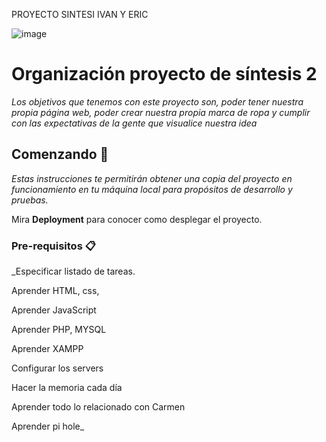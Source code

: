 PROYECTO SINTESI IVAN Y ERIC

![image](https://github.com/user-attachments/assets/95c53d50-c4dd-42cc-9314-8967deddd513)

# Organización proyecto de síntesis 2

_Los objetivos que tenemos con este proyecto son, poder tener nuestra propia página web, poder crear nuestra propia marca de ropa y cumplir con las expectativas de la gente que visualice nuestra idea_

## Comenzando 🚀

_Estas instrucciones te permitirán obtener una copia del proyecto en funcionamiento en tu máquina local para propósitos de desarrollo y pruebas._

Mira **Deployment** para conocer como desplegar el proyecto.


### Pre-requisitos 📋

_Especificar listado de tareas. 

Aprender HTML, css,  

Aprender JavaScript 

Aprender PHP, MYSQL 

Aprender XAMPP 

Configurar los servers 

Hacer la memoria cada día 

Aprender todo lo relacionado con Carmen 

Aprender pi hole_


